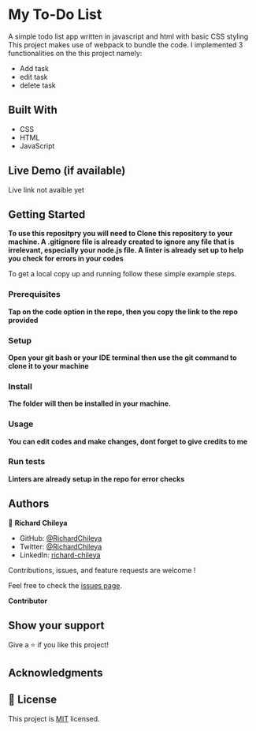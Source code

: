 # My To-Do List
A simple todo list app written in javascript and html with basic CSS styling 
This project makes use of webpack to bundle the code. 
 I implemented 3 functionalities on the this project namely:
 - Add task
 - edit task
 - delete task 

## Built With

- CSS
- HTML
- JavaScript

## Live Demo (if available)
Live link not avaible yet

## Getting Started

**To use this repositpry you will need to Clone this repository to your machine. A .gitignore file is already created to ignore any file that is irrelevant, especially your node.js file. A linter is already set up to help you check for errors in your codes**

To get a local copy up and running follow these simple example steps.

### Prerequisites
**Tap on the code option in the repo, then you copy the link to the repo provided**
### Setup
**Open your git bash or your IDE terminal then use the git command to clone it to your machine**
### Install
**The folder will then be installed in your machine.**
### Usage
**You can edit codes and make changes, dont forget to give credits to me**
### Run tests
**Linters are already setup in the repo for error checks**

## Authors

👤 **Richard Chileya**

- GitHub: [@RichardChileya](https://github.com/RichardChileya/)
- Twitter: [@RichardChileya](https://twitter.com/RichardChileya/)
- LinkedIn: [richard-chileya](https://linkedin.com/in/richard-chileya-1076b4200//)

Contributions, issues, and feature requests are welcome !

Feel free to check the [issues page](https://github.com/RichardChileya/ToDo-List/issues).

 **Contributor**

## Show your support

Give a ⭐️ if you like this project!

## Acknowledgments


## 📝 License

This project is [MIT](./LICENSE) licensed.
